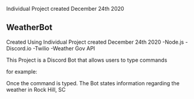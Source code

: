 Individual Project created December 24th 2020

## WeatherBot



Created Using
Individual Project created December 24th 2020
-Node.js
-Discord.io
-Twilio
-Weather Gov API





This Project is a Discord Bot that allows users to type commands 

for example:



Once the command is typed. The Bot states information regarding the weather in Rock Hill, SC
